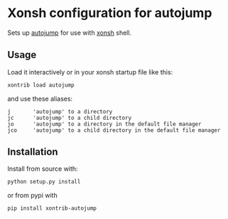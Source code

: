 # Xonsh configuration for autojump

Sets up [autojump](https://github.com/wting/autojump) for use with
[xonsh](https://github.com/xonsh/xonsh) shell.

## Usage

Load it interactively or in your xonsh startup file like this:

```bash
xontrib load autojump
```

and use these aliases:

    j		'autojump' to a directory
    jc		'autojump' to a child directory
    jo		'autojump' to a directory in the default file manager
    jco		'autojump' to a child directory in the default file manager


## Installation

Install from source with:

```bash
python setup.py install
```

or from pypi with

```bash
pip install xontrib-autojump
```



